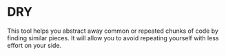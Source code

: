 # DRY

This tool helps you abstract away common or repeated chunks of code by finding similar pieces.
It will allow you to avoid repeating yourself with less effort on your side.
